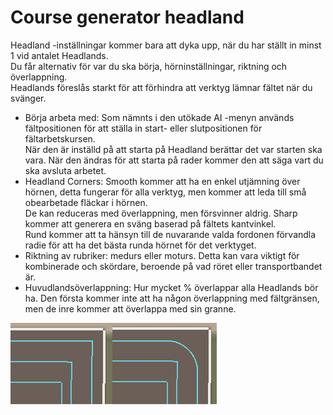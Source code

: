 # Course generator headland
  
Headland -inställningar kommer bara att dyka upp, när du har ställt in minst 1 vid antalet Headlands.  
Du får alternativ för var du ska börja, hörninställningar, riktning och överlappning.  
Headlands föreslås starkt för att förhindra att verktyg lämnar fältet när du svänger.  


  
- Börja arbeta med: Som nämnts i den utökade AI -menyn används fältpositionen för att ställa in start- eller slutpositionen för fältarbetskursen.  
När den är inställd på att starta på Headland berättar det var starten ska vara. När den ändras för att starta på rader kommer den att säga vart du ska avsluta arbetet.  
- Headland Corners: Smooth kommer att ha en enkel utjämning över hörnen, detta fungerar för alla verktyg, men kommer att leda till små obearbetade fläckar i hörnen.  
De kan reduceras med överlappning, men försvinner aldrig. Sharp kommer att generera en sväng baserad på fältets kantvinkel.  
Rund kommer att ta hänsyn till de nuvarande valda fordonen förvandla radie för att ha det bästa runda hörnet för det verktyget.  
- Riktning av rubriker: medurs eller moturs. Detta kan vara viktigt för kombinerade och skördare, beroende på vad röret eller transportbandet är.  
- Huvudlandsöverlappning: Hur mycket % överlappar alla Headlands bör ha. Den första kommer inte att ha någon överlappning med fältgränsen, men de inre kommer att överlappa med sin granne.  


![Image](../assets/images/sharproundcorner_0_0_330_130.png)

